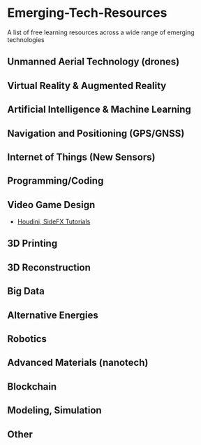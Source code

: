 # Emerging-Tech-Resources
A list of free learning resources across a wide range of emerging technologies

## Unmanned Aerial Technology (drones)
## Virtual Reality & Augmented Reality
## Artificial Intelligence & Machine Learning
## Navigation and Positioning (GPS/GNSS)
## Internet of Things (New Sensors)
## Programming/Coding
## Video Game Design
- [Houdini, SideFX Tutorials](https://www.sidefx.com/tutorials/)
## 3D Printing
## 3D Reconstruction
## Big Data
## Alternative Energies
## Robotics
## Advanced Materials (nanotech)
## Blockchain
## Modeling, Simulation
## Other

